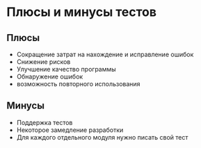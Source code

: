 # Плюсы и минусы тестов

## Плюсы 
- Сокращение затрат на нахождение и исправление ошибок
- Снижение рисков 
- Улучшение качество программы
- Обнаружение ошибок
- возможность повторного использования


## Минусы
- Поддержка тестов
- Некоторое замедление разработки
- Для каждого отдельного модуля нужно писать свой тест